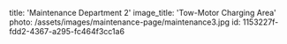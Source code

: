 title: 'Maintenance Department 2'
image_title: 'Tow-Motor Charging Area'
photo: /assets/images/maintenance-page/maintenance3.jpg
id: 1153227f-fdd2-4367-a295-fc464f3cc1a6
